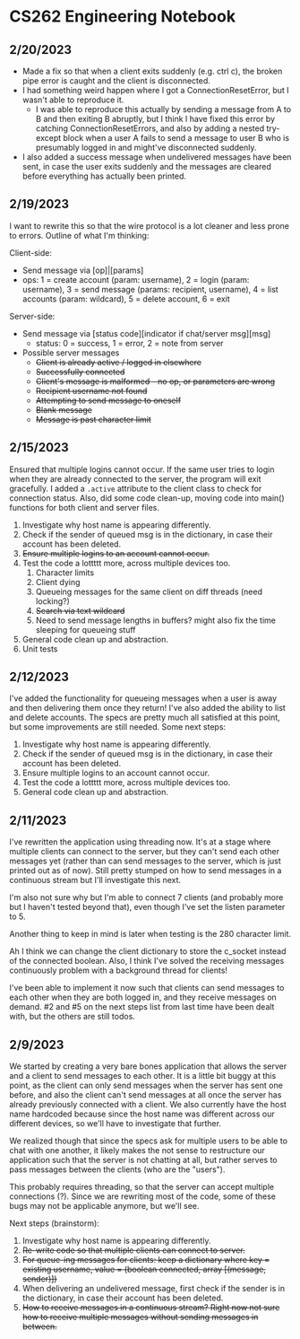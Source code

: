 
# CS262 Engineering Notebook

## 2/20/2023
* Made a fix so that when a client exits suddenly (e.g. ctrl c), the broken pipe error is caught and the client is disconnected.
* I had something weird happen where I got a ConnectionResetError, but I wasn't able to reproduce it.
    * I was able to reproduce this actually by sending a message from A to B and then exiting B abruptly, but I think I have fixed this error by catching ConnectionResetErrors, and also by adding a nested try-except block when a user A fails to send a message to user B who is presumably logged in and might've disconnected suddenly.
* I also added a success message when undelivered messages have been sent, in case the user exits suddenly and the messages are cleared before everything has actually been printed.

## 2/19/2023
I want to rewrite this so that the wire protocol is a lot cleaner and less prone to errors. Outline of what I'm thinking:

Client-side:
* Send message via [op]|[params]
* ops: 1 = create account (param: username), 2 = login (param: username), 3 = send message (params: recipient, username), 4 = list accounts (param: wildcard), 5 = delete account, 6 = exit

Server-side:
* Send message via [status code][indicator if chat/server msg][msg]
    * status: 0 = success, 1 = error, 2 = note from server
* Possible server messages
    * ~~Client is already active / logged in elsewhere~~
    * ~~Successfully connected~~
    * ~~Client's message is malformed - no op, or parameters are wrong~~
    * ~~Recipient username not found~~
    * ~~Attempting to send message to oneself~~
    * ~~Blank message~~
    * ~~Message is past character limit~~

## 2/15/2023

Ensured that multiple logins cannot occur. If the same user tries to login when they are already connected to the server, the program will exit gracefully. I added a `.active` attribute to the client class to check for connection status. Also, did some code clean-up, moving code into main() functions for both client and server files.
1. Investigate why host name is appearing differently.
1. Check if the sender of queued msg is in the dictionary, in case their account has been deleted. 
1. ~~Ensure multiple logins to an account cannot occur.~~
1. Test the code a lottttt more, across multiple devices too. 
    1. Character limits
    1. Client dying
    1. Queueing messages for the same client on diff threads (need locking?)
    1. ~~Search via text wildcard~~
    1. Need to send message lengths in buffers? might also fix the time sleeping for queueing stuff
1. General code clean up and abstraction.
1. Unit tests

## 2/12/2023

I've added the functionality for queueing messages when a user is away and then delivering them once they return! I've also added the ability to list and delete accounts. The specs are pretty much all satisfied at this point, but some improvements are still needed. Some next steps:
1. Investigate why host name is appearing differently.
1. Check if the sender of queued msg is in the dictionary, in case their account has been deleted. 
1. Ensure multiple logins to an account cannot occur.
1. Test the code a lottttt more, across multiple devices too. 
1. General code clean up and abstraction.

## 2/11/2023

I've rewritten the application using threading now. It's at a stage where multiple clients can connect to the server, but they can't send each other messages yet (rather than can send messages to the server, which is just printed out as of now). Still pretty stumped on how to send messages in a continuous stream but I'll investigate this next.

I'm also not sure why but I'm able to connect 7 clients (and probably more but I haven't tested beyond that), even though I've set the listen parameter to 5.

Another thing to keep in mind is later when testing is the 280 character limit.

Ah I think we can change the client dictionary to store the c_socket instead of the connected boolean. Also, I think I've solved the receiving messages continuously problem with a background thread for clients!

I've been able to implement it now such that clients can send messages to each other when they are both logged in, and they receive messages on demand. #2 and #5 on the next steps list from last time have been dealt with, but the others are still todos. 

## 2/9/2023

We started by creating a very bare bones application that allows the server and a client to send messages to each other. It is a little bit buggy at this point, as the client can only send messages when the server has sent one before, and also the client can't send messages at all once the server has already previously connected with a client. We also currently have the host name hardcoded because since the host name was different across our different devices, so we'll have to investigate that further.

We realized though that since the specs ask for multiple users to be able to chat with one another, it likely makes the not sense to restructure our application such that the server is not chatting at all, but rather serves to pass messages between the clients (who are the "users"). 

This probably requires threading, so that the server can accept multiple connections (?). Since we are rewriting most of the code, some of these bugs may not be applicable anymore, but we'll see.

Next steps (brainstorm):
1. Investigate why host name is appearing differently.
1. ~~Re-write code so that multiple clients can connect to server.~~
1. ~~For queue-ing messages for clients: keep a dictionary where key = existing username, value = (boolean connected, array [(message, sender)])~~
1. When delivering an undelivered message, first check if the sender is in the dictionary, in case their account has been deleted.
1. ~~How to receive messages in a continuous stream? Right now not sure how to receive multiple messages without sending messages in between.~~